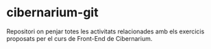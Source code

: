 # cibernarium-git
Repositori on penjar totes les activitats relacionades amb els exercicis proposats per el curs de Front-End de Cibernarium.

